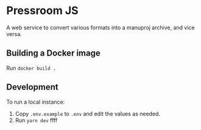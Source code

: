 # Pressroom JS
A web service to convert various formats into a manuproj archive, and vice versa.  

## Building a Docker image
Run `docker build .`

## Development
To run a local instance:

1. Copy `.env.example` to `.env` and edit the values as needed.
2. Run `yarn dev`
ffff

